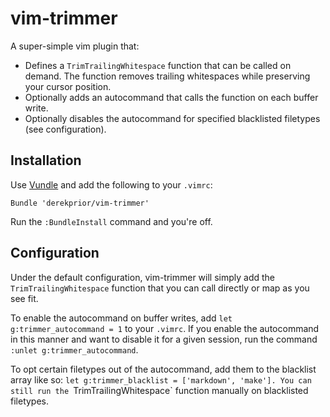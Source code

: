 # vim-trimmer

A super-simple vim plugin that:
* Defines a `TrimTrailingWhitespace` function that can be called on demand. The
  function removes trailing whitespaces while preserving your cursor position.
* Optionally adds an autocommand that calls the function on each buffer write.
* Optionally disables the autocommand for specified blacklisted filetypes (see
  configuration).

## Installation

Use [Vundle][v] and add the following to your `.vimrc`:

```
Bundle 'derekprior/vim-trimmer'
```

Run the `:BundleInstall` command and you're off.

## Configuration

Under the default configuration, vim-trimmer will simply add the
`TrimTrailingWhitespace` function that you can call directly or map as you see
fit.

To enable the autocommand on buffer writes, add `let g:trimmer_autocommand = 1`
to your `.vimrc`. If you enable the autocommand in this manner and want to
disable it for a given session, run the command `:unlet g:trimmer_autocommand`.

To opt certain filetypes out of the autocommand, add them to the blacklist
array like so: `let g:trimmer_blacklist = ['markdown', 'make']. You can still
run the `TrimTrailingWhitespace` function manually on blacklisted filetypes.

[v]:https://github.com/gmarik/vundle
